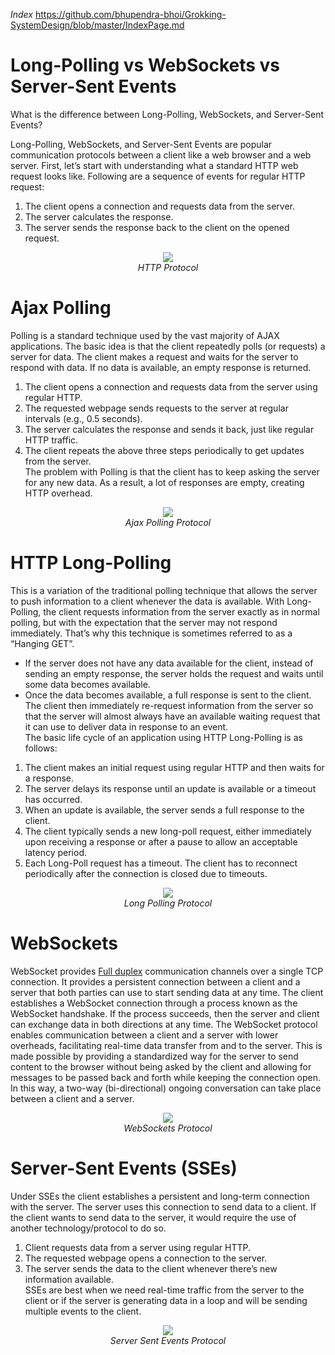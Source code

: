 _Index_
https://github.com/bhupendra-bhoi/Grokking-SystemDesign/blob/master/IndexPage.md

# Long-Polling vs WebSockets vs Server-Sent Events
What is the difference between Long-Polling, WebSockets, and Server-Sent Events?

Long-Polling, WebSockets, and Server-Sent Events are popular communication protocols between a client like a web browser and a web server. First, let’s start with understanding what a standard HTTP web request looks like. Following are a sequence of events for regular HTTP request:

1. The client opens a connection and requests data from the server.<br>
2. The server calculates the response.<br>
3. The server sends the response back to the client on the opened request.<br>

<p align="center">
  <img src="images/clientServer.svg?sanitize=true"><br>
  <i>HTTP Protocol</i>
</p>

# Ajax Polling
Polling is a standard technique used by the vast majority of AJAX applications. The basic idea is that the client repeatedly polls (or requests) a server for data. The client makes a request and waits for the server to respond with data. If no data is available, an empty response is returned.

1. The client opens a connection and requests data from the server using regular HTTP.<br>
2. The requested webpage sends requests to the server at regular intervals (e.g., 0.5 seconds).<br>
3. The server calculates the response and sends it back, just like regular HTTP traffic.<br>
4. The client repeats the above three steps periodically to get updates from the server.<br>
The problem with Polling is that the client has to keep asking the server for any new data. As a result, a lot of responses are empty, creating HTTP overhead.

<p align="center">
  <img src="images/clientServer2.svg?sanitize=true"><br>
  <i>Ajax Polling Protocol</i>
</p>

# HTTP Long-Polling
This is a variation of the traditional polling technique that allows the server to push information to a client whenever the data is available. With Long-Polling, the client requests information from the server exactly as in normal polling, but with the expectation that the server may not respond immediately. That’s why this technique is sometimes referred to as a “Hanging GET”.

* If the server does not have any data available for the client, instead of sending an empty response, the server holds the request and waits until some data becomes available.<br>
* Once the data becomes available, a full response is sent to the client. The client then immediately re-request information from the server so that the server will almost always have an available waiting request that it can use to deliver data in response to an event.<br>
The basic life cycle of an application using HTTP Long-Polling is as follows:

1. The client makes an initial request using regular HTTP and then waits for a response.
2. The server delays its response until an update is available or a timeout has occurred.
3. When an update is available, the server sends a full response to the client.
4. The client typically sends a new long-poll request, either immediately upon receiving a response or after a pause to allow an acceptable latency period.
5. Each Long-Poll request has a timeout. The client has to reconnect periodically after the connection is closed due to timeouts.

<p align="center">
  <img src="images/clientServer3.svg?sanitize=true"><br>
  <i>Long Polling Protocol</i>
</p>

# WebSockets
WebSocket provides [Full duplex](https://en.wikipedia.org/wiki/Duplex_(telecommunications)#Full_duplex) communication channels over a single TCP connection. It provides a persistent connection between a client and a server that both parties can use to start sending data at any time. The client establishes a WebSocket connection through a process known as the WebSocket handshake. If the process succeeds, then the server and client can exchange data in both directions at any time. The WebSocket protocol enables communication between a client and a server with lower overheads, facilitating real-time data transfer from and to the server. This is made possible by providing a standardized way for the server to send content to the browser without being asked by the client and allowing for messages to be passed back and forth while keeping the connection open. In this way, a two-way (bi-directional) ongoing conversation can take place between a client and a server.

<p align="center">
  <img src="images/clientServer4.svg?sanitize=true"><br>
  <i>WebSockets Protocol</i>
</p>

# Server-Sent Events (SSEs)
Under SSEs the client establishes a persistent and long-term connection with the server. The server uses this connection to send data to a client. If the client wants to send data to the server, it would require the use of another technology/protocol to do so.

1. Client requests data from a server using regular HTTP.<br>
2. The requested webpage opens a connection to the server.<br>
3. The server sends the data to the client whenever there’s new information available.<br>
SSEs are best when we need real-time traffic from the server to the client or if the server is generating data in a loop and will be sending multiple events to the client.

<p align="center">
  <img src="images/clientServer5.svg?sanitize=true"><br>
  <i>Server Sent Events Protocol</i>
</p>
